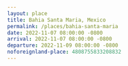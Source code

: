 ```yaml
---
layout: place
title: Bahia Santa Maria, Mexico
permalink: /places/bahia-santa-maria
date: 2022-11-07 08:00:00 -0800
arrival: 2022-11-07 08:00:00 -0800
departure: 2022-11-09 08:00:00 -0800
noforeignland-place: 4808755833208832
---
```


